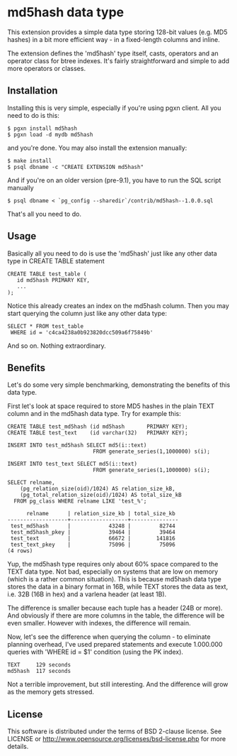 md5hash data type
=================
This extension provides a simple data type storing 128-bit values
(e.g. MD5 hashes) in a bit more efficient way - in a fixed-length
columns and inline.

The extension defines the 'md5hash' type itself, casts, operators
and an operator class for btree indexes. It's fairly straightforward
and simple to add more operators or classes.


Installation
------------
Installing this is very simple, especially if you're using pgxn client.
All you need to do is this:

    $ pgxn install md5hash
    $ pgxn load -d mydb md5hash

and you're done. You may also install the extension manually:

    $ make install
    $ psql dbname -c "CREATE EXTENSION md5hash"

And if you're on an older version (pre-9.1), you have to run the SQL
script manually

    $ psql dbname < `pg_config --sharedir`/contrib/md5hash--1.0.0.sql

That's all you need to do.


Usage
-----
Basically all you need to do is use the 'md5hash' just like any other
data type in CREATE TABLE statement

    CREATE TABLE test_table (
       id md5hash PRIMARY KEY,
       ...
    );

Notice this already creates an index on the md5hash column. Then you may
start querying the column just like any other data type:

    SELECT * FROM test_table
     WHERE id = 'c4ca4238a0b923820dcc509a6f75849b'

And so on. Nothing extraordinary.


Benefits
--------
Let's do some very simple benchmarking, demonstrating the benefits of
this data type.

First let's look at space required to store MD5 hashes in the plain TEXT
column and in the md5hash data type. Try for example this:

    CREATE TABLE test_md5hash (id md5hash       PRIMARY KEY);
    CREATE TABLE test_text    (id varchar(32)   PRIMARY KEY);
    
    INSERT INTO test_md5hash SELECT md5(i::text)
                               FROM generate_series(1,1000000) s(i);
    
    INSERT INTO test_text SELECT md5(i::text)
                               FROM generate_series(1,1000000) s(i);

    SELECT relname,
        (pg_relation_size(oid)/1024) AS relation_size_kB,
        (pg_total_relation_size(oid)/1024) AS total_size_kB
      FROM pg_class WHERE relname LIKE 'test_%';

          relname      | relation_size_kb | total_size_kb 
    -------------------+------------------+---------------
     test_md5hash      |            43248 |         82744
     test_md5hash_pkey |            39464 |         39464
     test_text         |            66672 |        141816
     test_text_pkey    |            75096 |         75096
    (4 rows)

Yup, the md5hash type requires only about 60% space compared to the TEXT
data type. Not bad, especially on systems that are low on memory (which
is a rather common situation). This is because md5hash data type stores
the data in a binary format in 16B, while TEXT stores the data as text,
i.e. 32B (16B in hex) and a varlena header (at least 1B).

The difference is smaller because each tuple has a header (24B or more).
And obviously if there are more columns in the table, the difference will
be even smaller. However with indexes, the difference will remain.

Now, let's see the difference when querying the column - to eliminate
planning overhead, I've used prepared statements and execute 1.000.000
queries with 'WHERE id = $1' condition (using the PK index).

    TEXT     129 seconds
    md5hash  117 seconds

Not a terrible improvement, but still interesting. And the difference
will grow as the memory gets stressed.


License
-------
This software is distributed under the terms of BSD 2-clause license.
See LICENSE or http://www.opensource.org/licenses/bsd-license.php for
more details.

